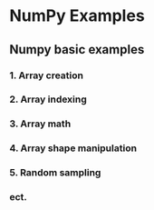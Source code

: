 # NumPy Examples

## Numpy basic examples  [](https://github.com/naveennakshatram/Python-for-Data-Science-and-Machine-Learning/blob/main/NumPy-Examples/NumPy_Basic.ipynb)
### 1. Array creation
### 2. Array indexing
### 3. Array math
### 4. Array shape manipulation
### 5. Random sampling
###  ect.
